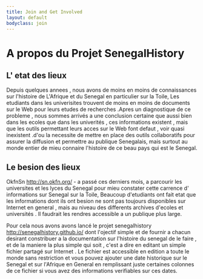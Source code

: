 ```yaml
---
title: Join and Get Involved
layout: default
bodyclass: join
---
```

<h1>A propos du Projet SenegalHistory</h1>
<div class="row">
<h2>L' etat des lieux</h2>
<p>
Depuis quelques annees , nous avons de moins en moins de connaissances
sur l'histoire de L'Afrique et du Senegal en particulier sur la Toile,
Les etudiants dans les univerisites trouvent de moins en moins de 
documents sur le Web pour leurs  etudes de recherches .Apres un diagnostique
de ce probleme , nous sommes arrivés a une conclusion certaine que aussi
bien dans les ecoles que dans les univerités , ces informations existent ,
mais que les outils permettant leurs acces sur le Web font defaut , voir
quasi inexistent .d'ou la necessite de mettre en place des outils 
collaboratifs pour assurer la diffusion  et permettre au publique
Senegalais, mais surtout au monde entier de mieu connaire l'histoire de 
ce beau pays qui est le Senegal.
</p>
<h2>Le besion des lieux</h2>
<p>
OkfnSn  <a href ="http://sn.okfn.org/">http://sn.okfn.org/</a> - a passé 
ces derniers mois, a parcourir les 
universites et les lyces du Senegal pour mieu constater cette carrence d'
informations sur Senegal sur la Toile, Beaucoup d'etudiants ont fait etat que
les informations dont ils ont besion ne sont pas toujours disponibles sur 
Internet en general , mais au niveau des differents archives d'ecoles et 
universités . Il faudrait les rendres accessible a un publique plus large. 
</p>

<p>
Pour cela nous avons avons lancé le projet senegalhistory 
<a href ="http://senegalhistory.github.io/">http://senegalhistory.github.io/</a>
dont l'ojectif simple et de fournir a 
chacun desirant constribuer a la documentation sur l'histoire du senegal de
le faire , et de la maniere la plus simple qui soit , c'est a dire en editant un
simple fichier partagé sur Internet . Le fichier est accessible en edition a 
toute le monde sans restriction et vous pouvez ajouter une date historique 
sur le Senegal et sur l'Afrique en General en remplissant juste certaines 
colonnes de ce fichier si vous avez des informations verifiables sur 
ces dates.
</p>
</div>

